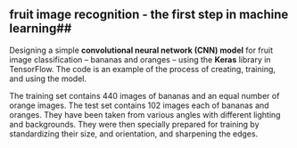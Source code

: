 ## **fruit image recognition - the first step in machine learning**##

Designing a simple **convolutional neural network (CNN) model** for fruit image classification – bananas and oranges – using the **Keras** library in TensorFlow. The code is an example of the process of creating, training, and using the model.

The training set contains 440 images of bananas and an equal number of orange images. The test set contains 102 images each of bananas and oranges. They have been taken from various angles with different lighting and backgrounds. They were then specially prepared for training by standardizing their size, and orientation, and sharpening the edges.
